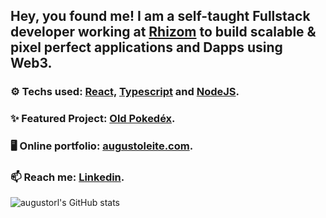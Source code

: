 

## Hey, you found me! I am a self-taught Fullstack developer working at [Rhizom](http://rhizom.me) to build scalable & pixel perfect applications and Dapps using Web3.


### ⚙ Techs used: <a href="https://pt-br.reactjs.org/"> React,</a> <a href="https://www.typescriptlang.org/"> Typescript</a> and  <a         href="https://nodejs.org/en/"> NodeJS</a>.

### ✨ Featured Project: [Old Pokedéx](https://github.com/augustorl/oldpokedex).

### 🖥 Online portfolio: [augustoleite.com](https://augustoleite.com).

### 📫 Reach me: <a href="https://linkedin.com/in/augustorl"> Linkedin</a>.

      
![augustorl's GitHub stats](https://github-readme-stats.vercel.app/api?username=augustorl&show_icons=true&theme=dracula)



<!--
**augustorl/augustorl** is a ✨ _special_ ✨ repository because its `README.md` (this file) appears on your GitHub profile.

Here are some ideas to get you started:

- 🔭 I’m currently working on ...
- 🌱 I’m currently learning ...
- 👯 I’m looking to collaborate on ...
- 🤔 I’m looking for help with ...
- 💬 Ask me about ...
- 📫 How to reach me: ...
- 😄 Pronouns: ...
- ⚡ Fun fact: ...
-->
